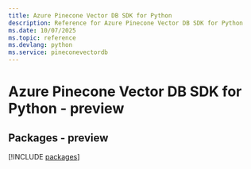 ```yaml
---
title: Azure Pinecone Vector DB SDK for Python
description: Reference for Azure Pinecone Vector DB SDK for Python
ms.date: 10/07/2025
ms.topic: reference
ms.devlang: python
ms.service: pineconevectordb
---
```

# Azure Pinecone Vector DB SDK for Python - preview
## Packages - preview
[!INCLUDE [packages](pinecone-vector-db-index.md)]
